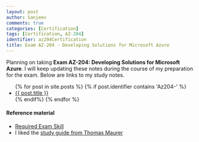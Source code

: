 ```yaml
---
layout: post
author: Sanjeev
comments: true
categories: [Certification]
tags: [Certification, AZ-204]
identifier: az204Certification
title: Exam AZ-204 - Developing Solutions for Microsoft Azure
---
```

Planning on taking **Exam AZ-204: Developing Solutions for Microsoft Azure**. I will keep updating these notes during the course of my preparation for the exam. Below are links to my study notes.

<ul>
{% for post in site.posts %}
		{% if post.identifier contains 'Az204-' %}
      <li><a href="{{ post.url }}">{{ post.title }}</a></li>
		{% endif%}
{% endfor %}
</ul>

#### Reference material
* [Required Exam Skill](https://docs.microsoft.com/en-us/learn/certifications/exams/az-204)
* I liked the [study guide from Thomas Maurer](https://www.thomasmaurer.ch/2020/03/az-204-study-guide-developing-solutions-for-microsoft-azure/)
